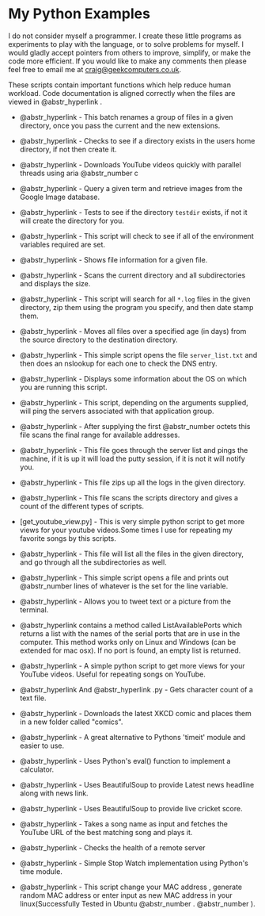 # My Python Examples

I do not consider myself a programmer. I create these little programs as experiments to play with the language, or to solve problems for myself. I would gladly accept pointers from others to improve, simplify, or make the code more efficient. If you would like to make any comments then please feel free to email me at craig@geekcomputers.co.uk.

These scripts contain important functions which help reduce human workload. Code documentation is aligned correctly when the files are viewed in @abstr_hyperlink .

  * @abstr_hyperlink - This batch renames a group of files in a given directory, once you pass the current and the new extensions.

  * @abstr_hyperlink - Checks to see if a directory exists in the users home directory, if not then create it.

  * @abstr_hyperlink - Downloads YouTube videos quickly with parallel threads using aria @abstr_number c

  * @abstr_hyperlink - Query a given term and retrieve images from the Google Image database.

  * @abstr_hyperlink - Tests to see if the directory `testdir` exists, if not it will create the directory for you.

  * @abstr_hyperlink - This script will check to see if all of the environment variables required are set.

  * @abstr_hyperlink - Shows file information for a given file.

  * @abstr_hyperlink - Scans the current directory and all subdirectories and displays the size.

  * @abstr_hyperlink - This script will search for all `*.log` files in the given directory, zip them using the program you specify, and then date stamp them.

  * @abstr_hyperlink - Moves all files over a specified age (in days) from the source directory to the destination directory.

  * @abstr_hyperlink - This simple script opens the file `server_list.txt` and then does an nslookup for each one to check the DNS entry.

  * @abstr_hyperlink - Displays some information about the OS on which you are running this script.

  * @abstr_hyperlink - This script, depending on the arguments supplied, will ping the servers associated with that application group.

  * @abstr_hyperlink - After supplying the first @abstr_number octets this file scans the final range for available addresses.

  * @abstr_hyperlink - This file goes through the server list and pings the machine, if it is up it will load the putty session, if it is not it will notify you.

  * @abstr_hyperlink - This file zips up all the logs in the given directory.

  * @abstr_hyperlink - This file scans the scripts directory and gives a count of the different types of scripts.

  * [get_youtube_view.py] - This is very simple python script to get more views for your youtube videos.Some times I use for repeating my favorite songs by this scripts.

  * @abstr_hyperlink - This file will list all the files in the given directory, and go through all the subdirectories as well.

  * @abstr_hyperlink - This simple script opens a file and prints out @abstr_number lines of whatever is the set for the line variable.

  * @abstr_hyperlink - Allows you to tweet text or a picture from the terminal.

  * @abstr_hyperlink contains a method called ListAvailablePorts which returns a list with the names of the serial ports that are in use in the computer. This method works only on Linux and Windows (can be extended for mac osx). If no port is found, an empty list is returned.

  * @abstr_hyperlink - A simple python script to get more views for your YouTube videos. Useful for repeating songs on YouTube.

  * @abstr_hyperlink And @abstr_hyperlink .py - Gets character count of a text file.

  * @abstr_hyperlink - Downloads the latest XKCD comic and places them in a new folder called "comics".

  * @abstr_hyperlink - A great alternative to Pythons 'timeit' module and easier to use.

  * @abstr_hyperlink - Uses Python's eval() function to implement a calculator.

  * @abstr_hyperlink - Uses BeautifulSoup to provide Latest news headline along with news link.

  * @abstr_hyperlink - Uses BeautifulSoup to provide live cricket score.

  * @abstr_hyperlink - Takes a song name as input and fetches the YouTube URL of the best matching song and plays it. 

  * @abstr_hyperlink - Checks the health of a remote server

  * @abstr_hyperlink - Simple Stop Watch implementation using Python's time module. 

  * @abstr_hyperlink - This script change your MAC address , generate random MAC address or enter input as new MAC address in your linux(Successfully Tested in Ubuntu @abstr_number . @abstr_number ).



